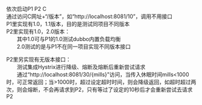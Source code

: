 依次启动P1 P2 C<br>
通过访问C网址+“/版本”，如“http://localhost:8081/10”，调用不用接口<br>
P1里实现有1.0，1.1版本，目的是测试同项目不同版本<br>
P2里实现有1.0，2.0版本：<br>
　　其中1.0可与P1的1.0测试dubbo内置负载均衡<br>
　　2.0测试的是与P1不在同一项目实现不同版本接口<br>

P2里另实现有无版本接口：<br>
　　测试集成Hystrix进行降级、熔断及熔断后重新尝试请求<br>
　　通过“http://localhost:8081/30/{mills}”访问，当传入休眠时间mills<1000时，可正常返回；当>1000时，超过设定超时时间，则会降级返回，如超时超过两次，则会熔断，不会再请求到P2，只有等过了设定的10秒后才会重新尝试去请求P2
        